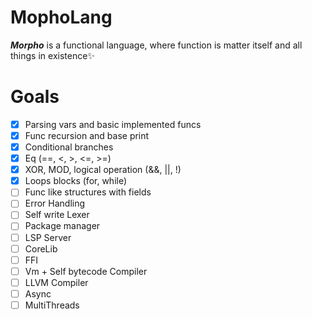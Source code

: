 # MophoLang

**_Morpho_** is a functional language, where function is matter itself and all things in existence✨

# Goals
- [x] Parsing vars and basic implemented funcs
- [x] Func recursion and base print
- [x] Conditional branches
- [X] Eq (==, <, >, <=, >=)
- [x] XOR, MOD, logical operation (&&, ||, !)
- [x] Loops blocks (for, while)
- [ ] Func like structures with fields
- [ ] Error Handling
- [ ] Self write Lexer
- [ ] Package manager
- [ ] LSP Server
- [ ] CoreLib
- [ ] FFI
- [ ] Vm + Self bytecode Compiler
- [ ] LLVM Compiler
- [ ] Async
- [ ] MultiThreads